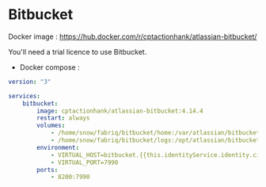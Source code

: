 Bitbucket
============

Docker image : https://hub.docker.com/r/cptactionhank/atlassian-bitbucket/ 

You'll need a trial licence to use Bitbucket.

* Docker compose :

```yml
version: "3"

services:
    bitbucket:
        image: cptactionhank/atlassian-bitbucket:4.14.4
        restart: always
        volumes:
            - /home/snow/fabriq/bitbucket/home:/var/atlassian/bitbucket
            - /home/snow/fabriq/bitbucket/logs:/opt/atlassian/bitbucket/logs
        environment:
            - VIRTUAL_HOST=bitbucket.{{this.identityService.identity.ciDomain}}
            - VIRTUAL_PORT=7990              
        ports:
            - 8200:7990

```

